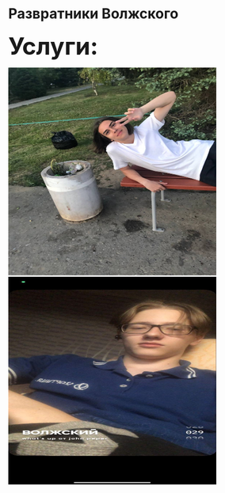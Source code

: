 # Развратники Волжского
<html>
<body>
<meta charset="utf-8">
<p><strong><font size="20">Услуги:</font></strong></p>
<p><img src="photo_2022-09-10_13-25-15.jpg" alt="Фотография 1" width="420" height="420">
<img src="photo_2022-09-10_13-28-27.jpg" alt="Фотография 1" width="420" height="420">
</p>
</body>
</html>
